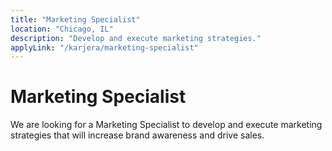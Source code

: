 ```yaml
---
title: "Marketing Specialist"
location: "Chicago, IL"
description: "Develop and execute marketing strategies."
applyLink: "/karjera/marketing-specialist"
---
```


# Marketing Specialist

We are looking for a Marketing Specialist to develop and execute marketing strategies that will increase brand awareness and drive sales.
